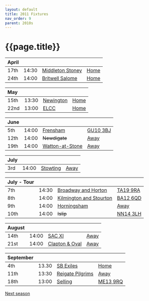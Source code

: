 ```yaml
---
layout: default
title: 2011 Fixtures
nav_order: 9
parent: 2010s
---
```


# {{page.title}}

| April |  |  |  |
|:---|:---|:---|:---|
| 17th | 14:30 | [Middleton Stoney](middleton-stoney) | [Home]() |
| 24th | 14:00 | [Britwell Salome](britwell-salome) | [Home]() |

| May |  |  |  |
|:---|:---|:---|:---|
| 15th | 13:30 | [Newington](newington) | [Home]() |
| 22nd | 13:00 | [ELCC](elccc) | [Home]() |

| June |  |  |  |
|:---|:---|:---|:---|
| 5th | 14:00 | [Frensham](frensham) | [GU10 3BJ](https//goo.gl/maps/xBUZvPU1vnK2) |
| 12th | 14:00 | <del>Newdigate</del> | [Away](https://goo.gl/maps/9uAr2nHj19CJDEjw6) |
| 19th | 14:00 | [Watton-at-Stone](watton-at-stone) | [Away](https://goo.gl/maps/JPBQawMsjLgYtVHk9) |

| July |  |  |  |
|:---|:---|:---|:---|
| 3rd | 14:00 | [Stowting](stowting) | [Away](https://goo.gl/maps/3Br4woRQXRqh9Uje8) |

| July - Tour |  |  |  |
|:---|:---|:---|:---|
| 7th | 14:30 | [Broadway and Horton](broadway-and-horton) | [TA19 9RA](https://goo.gl/maps/ULbmC6LSX5HSAe8U6) |
| 8th | 14:00 | [Kilmington and Stourton](kilmington-and-stourton) | [BA12 6QD](https://goo.gl/maps/6q53XChZh9A2) |
| 9th | 14:00 | [Horningsham](horningsham) | [Away](https://goo.gl/maps/SNpXcsajYDXfjmff7) |
| 10th | 14:00 | <del>Islip</del> | [NN14 3LH](https://goo.gl/maps/ceJApjnpXCpYJQC97) |

| August |  |  |  |
|:---|:---|:---|:---|
| 14th | 14:00| [SAC XI](sac-xi) | [Away]() |
| 21st | 14:00| [Clapton & Oval](clapton-and-oval) |  [Away](https://goo.gl/maps/UnwyEb5nVKuf4sHe8) |

| September |  |  |  |
|:---|:---|:---|:---|
| 4th | 13.30| [SB Exiles](sb-exiles) | [Home](https://goo.gl/maps/LsVjW3EdzWvbPAWN8) |
| 11th | 13:30| [Reigate Pilgrims](reigate-pilgrims) | [Away](https://goo.gl/maps/z54KDhWLtQreY6xy9) |
| 18th | 13:00 | [Selling](selling) | [ME13 9RQ](https//goo.gl/maps/QeLhjBkEbJr) |

[Next season](../2012)